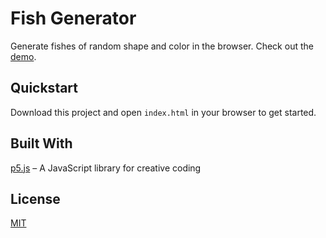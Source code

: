# Fish Generator

Generate fishes of random shape and color in the browser. Check out the [demo](igruenig.github.io/fishgenerator/).

## Quickstart

Download this project and open `index.html` in your browser to get started.

## Built With

[p5.js](https://github.com/processing/p5.js) – A JavaScript library for creative coding

## License

[MIT](./LICENSE)
